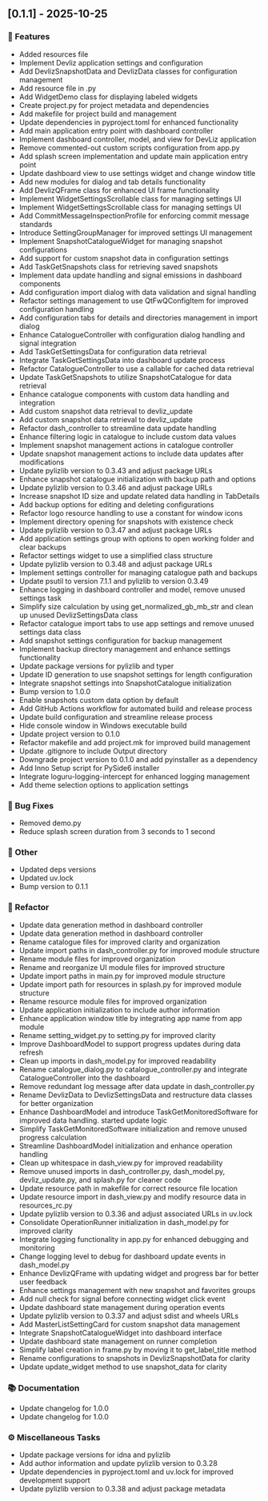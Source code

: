## [0.1.1] - 2025-10-25

### 🚀 Features

- Added resources file
- Implement Devliz application settings and configuration
- Add DevlizSnapshotData and DevlizData classes for configuration management
- Add resource file in .py
- Add WidgetDemo class for displaying labeled widgets
- Create project.py for project metadata and dependencies
- Add makefile for project build and management
- Update dependencies in pyproject.toml for enhanced functionality
- Add main application entry point with dashboard controller
- Implement dashboard controller, model, and view for DevLiz application
- Remove commented-out custom scripts configuration from app.py
- Add splash screen implementation and update main application entry point
- Update dashboard view to use settings widget and change window title
- Add new modules for dialog and tab details functionality
- Add DevlizQFrame class for enhanced UI frame functionality
- Implement WidgetSettingsScrollable class for managing settings UI
- Implement WidgetSettingsScrollable class for managing settings UI
- Add CommitMessageInspectionProfile for enforcing commit message standards
- Introduce SettingGroupManager for improved settings UI management
- Implement SnapshotCatalogueWidget for managing snapshot configurations
- Add support for custom snapshot data in configuration settings
- Add TaskGetSnapshots class for retrieving saved snapshots
- Implement data update handling and signal emissions in dashboard components
- Add configuration import dialog with data validation and signal handling
- Refactor settings management to use QtFwQConfigItem for improved configuration handling
- Add configuration tabs for details and directories management in import dialog
- Enhance CatalogueController with configuration dialog handling and signal integration
- Add TaskGetSettingsData for configuration data retrieval
- Integrate TaskGetSettingsData into dashboard update process
- Refactor CatalogueController to use a callable for cached data retrieval
- Update TaskGetSnapshots to utilize SnapshotCatalogue for data retrieval
- Enhance catalogue components with custom data handling and integration
- Add custom snapshot data retrieval to devliz_update
- Add custom snapshot data retrieval to devliz_update
- Refactor dash_controller to streamline data update handling
- Enhance filtering logic in catalogue to include custom data values
- Implement snapshot management actions in catalogue controller
- Update snapshot management actions to include data updates after modifications
- Update pylizlib version to 0.3.43 and adjust package URLs
- Enhance snapshot catalogue initialization with backup path and options
- Update pylizlib version to 0.3.46 and adjust package URLs
- Increase snapshot ID size and update related data handling in TabDetails
- Add backup options for editing and deleting configurations
- Refactor logo resource handling to use a constant for window icons
- Implement directory opening for snapshots with existence check
- Update pylizlib version to 0.3.47 and adjust package URLs
- Add application settings group with options to open working folder and clear backups
- Refactor settings widget to use a simplified class structure
- Update pylizlib version to 0.3.48 and adjust package URLs
- Implement settings controller for managing catalogue path and backups
- Update psutil to version 7.1.1 and pylizlib to version 0.3.49
- Enhance logging in dashboard controller and model, remove unused settings task
- Simplify size calculation by using get_normalized_gb_mb_str and clean up unused DevlizSettingsData class
- Refactor catalogue import tabs to use app settings and remove unused settings data class
- Add snapshot settings configuration for backup management
- Implement backup directory management and enhance settings functionality
- Update package versions for pylizlib and typer
- Update ID generation to use snapshot settings for length configuration
- Integrate snapshot settings into SnapshotCatalogue initialization
- Bump version to 1.0.0
- Enable snapshots custom data option by default
- Add GitHub Actions workflow for automated build and release process
- Update build configuration and streamline release process
- Hide console window in Windows executable build
- Update project version to 0.1.0
- Refactor makefile and add project.mk for improved build management
- Update .gitignore to include Output directory
- Downgrade project version to 0.1.0 and add pyinstaller as a dependency
- Add Inno Setup script for PySide6 installer
- Integrate loguru-logging-intercept for enhanced logging management
- Add theme selection options to application settings

### 🐛 Bug Fixes

- Removed demo.py
- Reduce splash screen duration from 3 seconds to 1 second

### 💼 Other

- Updated deps versions
- Updated uv.lock
- Bump version to 0.1.1

### 🚜 Refactor

- Update data generation method in dashboard controller
- Update data generation method in dashboard controller
- Rename catalogue files for improved clarity and organization
- Update import paths in dash_controller.py for improved module structure
- Rename module files for improved organization
- Rename and reorganize UI module files for improved structure
- Update import paths in main.py for improved module structure
- Update import path for resources in splash.py for improved module structure
- Rename resource module files for improved organization
- Update application initialization to include author information
- Enhance application window title by integrating app name from app module
- Rename setting_widget.py to setting.py for improved clarity
- Improve DashboardModel to support progress updates during data refresh
- Clean up imports in dash_model.py for improved readability
- Rename catalogue_dialog.py to catalogue_controller.py and integrate CatalogueController into the dashboard
- Remove redundant log message after data update in dash_controller.py
- Rename DevlizData to DevlizSettingsData and restructure data classes for better organization
- Enhance DashboardModel and introduce TaskGetMonitoredSoftware for improved data handling. started update logic
- Simplify TaskGetMonitoredSoftware initialization and remove unused progress calculation
- Streamline DashboardModel initialization and enhance operation handling
- Clean up whitespace in dash_view.py for improved readability
- Remove unused imports in dash_controller.py, dash_model.py, devliz_update.py, and splash.py for cleaner code
- Update resource path in makefile for correct resource file location
- Update resource import in dash_view.py and modify resource data in resources_rc.py
- Update pylizlib version to 0.3.36 and adjust associated URLs in uv.lock
- Consolidate OperationRunner initialization in dash_model.py for improved clarity
- Integrate logging functionality in app.py for enhanced debugging and monitoring
- Change logging level to debug for dashboard update events in dash_model.py
- Enhance DevlizQFrame with updating widget and progress bar for better user feedback
- Enhance settings management with new snapshot and favorites groups
- Add null check for signal before connecting widget click event
- Update dashboard state management during operation events
- Update pylizlib version to 0.3.37 and adjust sdist and wheels URLs
- Add MasterListSettingCard for custom snapshot data management
- Integrate SnapshotCatalogueWidget into dashboard interface
- Update dashboard state management on runner completion
- Simplify label creation in frame.py by moving it to get_label_title method
- Rename configurations to snapshots in DevlizSnapshotData for clarity
- Update update_widget method to use snapshot_data for clarity

### 📚 Documentation

- Update changelog for 1.0.0
- Update changelog for 1.0.0

### ⚙️ Miscellaneous Tasks

- Update package versions for idna and pylizlib
- Add author information and update pylizlib version to 0.3.28
- Update dependencies in pyproject.toml and uv.lock for improved development support
- Update pylizlib version to 0.3.38 and adjust package metadata
